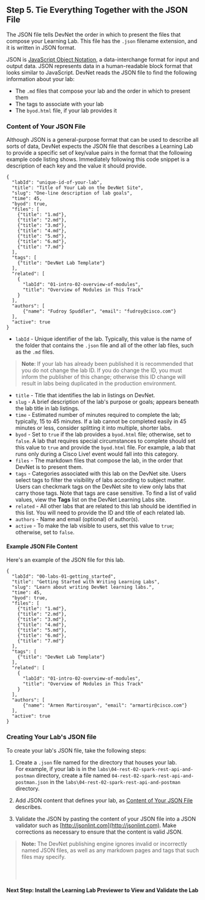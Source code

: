 ## Step 5. Tie Everything Together with the JSON File

The JSON file tells DevNet the order in which to present the files that compose your Learning Lab. This file has the `.json` filename extension, and it is written in JSON format.

JSON is [JavaScript Object Notation](http://json.org/), a data-interchange format for input and output data. JSON represents data in a human-readable block format that looks similar to
JavaScript. DevNet reads the JSON file to find the following information about your lab:
* The `.md` files that compose your lab and the order in which to present them
* The tags to associate with your lab
* The `byod.html` file, if your lab provides it  

### Content of Your JSON File
Although JSON is a general-purpose format that can be used to describe all sorts of data, DevNet expects the JSON file that describes a Learning Lab to provide a specific set of key/value pairs in the format that the following example code listing shows. Immediately following this code snippet is a description of each key and the value it should provide.
```
{
  "labId": "unique-id-of-your-lab",
  "title": "Title of Your Lab on the DevNet Site",
  "slug": "One-line description of lab goals",
  "time": 45,
  "byod": true,
  "files": [
    {"title": "1.md"},
    {"title": "2.md"},
    {"title": "3.md"},
    {"title": "4.md"},
    {"title": "5.md"},
    {"title": "6.md"},
    {"title": "7.md"}
  ],
  "tags": [
	{"title": "DevNet Lab Template"}
  ],
  "related": [
    {      
	  "labId": "01-intro-02-overview-of-modules",
	  "title": "Overview of Modules in This Track"
    }
  ],      
  "authors": [
      {"name": "Fudroy Spuddler", "email": "fudroy@cisco.com"}
  ],
  "active": true
}
```
  * `labId` - Unique identifier of the lab. Typically, this value is the name of the folder that contains the `.json` file and all of the other lab files, such as the `.md` files.
  > **Note**: If your lab has already been published it is recommended that you do not change the lab ID. If you do change the ID, you must inform the publisher of this change; otherwise this ID change will result in labs being duplicated in the production environment.
  * `title` - Title that identifies the lab in listings on DevNet.
  * `slug` - A brief description of the lab's purpose or goals; appears beneath the lab title in lab listings.
  * `time` - Estimated number of minutes required to complete the lab; typically, 15 to 45 minutes. If a lab cannot be completed easily in 45 minutes or less, consider splitting it into multiple, shorter labs.
  * `byod` - Set to `true` if the lab provides a `byod.html` file; otherwise, set to `false`.  A lab that requires  special circumstances to complete should set this value to `true` and provide the `byod.html` file. For example, a lab that runs only during a Cisco Live! event would fall into this category.
  * `files` - The markdown files that compose the lab, in the order that DevNet is to present them.
  * `tags` - Categories associated with this lab on the DevNet site. Users select tags to filter the visibility of labs according to subject matter. Users can checkmark tags on the DevNet site to view only labs that carry those tags.  Note that tags are case sensitive. To find a list of valid values, view the __Tags__ list on the DevNet Learning Labs site.
  * `related` - All other labs that are related to this lab should be identified in this list. You will need to provide the ID and title of each related lab.
  * `authors` - Name and email (optional) of author(s).
  * `active` - To make the lab visible to users, set this value to `true`; otherwise, set to `false`.

#### Example JSON File Content
Here's an example of the JSON file for this lab.

```
{
  "labId": "00-labs-01-getting_started",
  "title": "Getting Started with Writing Learning Labs",
  "slug": "Learn about writing DevNet learning labs.",
  "time": 45,
  "byod": true,
  "files": [
    {"title": "1.md"},
    {"title": "2.md"},
    {"title": "3.md"},
    {"title": "4.md"},
    {"title": "5.md"},
    {"title": "6.md"},
    {"title": "7.md"}
  ],
  "tags": [
	{"title": "DevNet Lab Template"}
  ],
  "related": [
    {      
	  "labId": "01-intro-02-overview-of-modules",
	  "title": "Overview of Modules in This Track"
    }
  ],      
  "authors": [
      {"name": "Armen Martirosyan", "email": "armartir@cisco.com"}
  ],
  "active": true
}
```
### Creating Your Lab's JSON file
To create your lab's JSON file, take the following steps:

1. Create a `.json` file named for the directory that houses your lab.  
For example, if your lab is in the `labs\04-rest-02-spark-rest-api-and-postman` directory, create a file named `04-rest-02-spark-rest-api-and-postman.json` in the `labs\04-rest-02-spark-rest-api-and-postman` directory.

1. Add JSON content that defines your lab, as [Content of Your JSON File](#content-of-your-json-file) describes.

3. Validate the JSON by pasting the content of your JSON file into a JSON validator such as [http://jsonlint.com](http://jsonlint.com).  Make corrections as necessary to ensure that the content is valid JSON.  
> **Note:** The DevNet publishing engine ignores invalid or incorrectly named JSON files, as well as any markdown pages and tags that such files may specify.  
<br/><br/><br/>

#### Next Step: Install the Learning Lab Previewer to View and Validate the Lab
